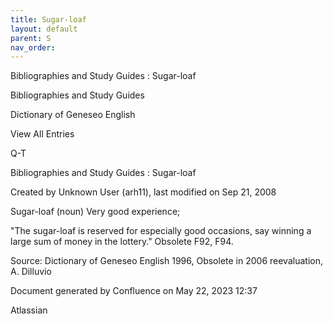 ```yaml
---
title: Sugar-loaf
layout: default
parent: S
nav_order:
---
```


Bibliographies and Study Guides : Sugar-loaf

Bibliographies and Study Guides

Dictionary of Geneseo English

View All Entries

Q-T

Bibliographies and Study Guides : Sugar-loaf

Created by  Unknown User (arh11), last modified on Sep 21, 2008

Sugar-loaf (noun) Very good experience; 

&quot;The sugar-loaf is reserved for especially good occasions, say winning a large sum of money in the lottery.&quot; Obsolete F92, F94. 

Source: Dictionary of Geneseo English 1996, Obsolete in 2006 reevaluation, A. Dilluvio

Document generated by Confluence on May 22, 2023 12:37

Atlassian
